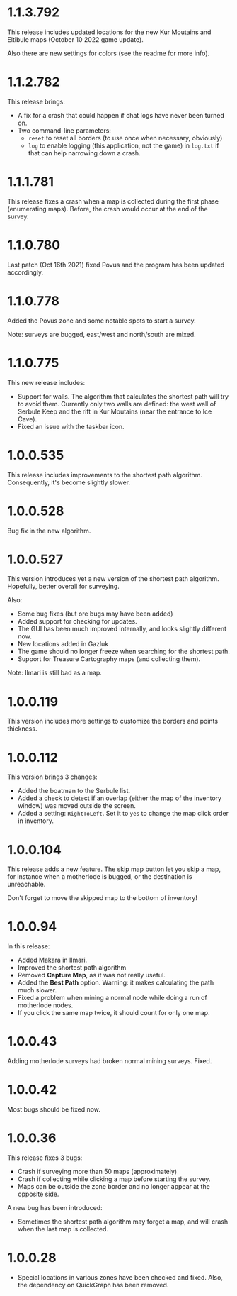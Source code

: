 # 1.1.3.792

This release includes updated locations for the new Kur Moutains and Eltibule maps (October 10 2022 game update).

Also there are new settings for colors (see the readme for more info).

# 1.1.2.782

This release brings:
+ A fix for a crash that could happen if chat logs have never been turned on.
+ Two command-line parameters:
  * `reset` to reset all borders (to use once when necessary, obviously)
  * `log` to enable logging (this application, not the game) in `log.txt` if that can help narrowing down a crash.

# 1.1.1.781

This release fixes a crash when a map is collected during the first phase (enumerating maps). Before, the crash would occur at the end of the survey.

# 1.1.0.780

Last patch (Oct 16th 2021) fixed Povus and the program has been updated accordingly.

# 1.1.0.778

Added the Povus zone and some notable spots to start a survey.

Note: surveys are bugged, east/west and north/south are mixed.

# 1.1.0.775

This new release includes:
+ Support for walls. The algorithm that calculates the shortest path will try to avoid them. Currently only two walls are defined: the west wall of Serbule Keep and the rift in Kur Moutains (near the entrance to Ice Cave).
+ Fixed an issue with the taskbar icon.

# 1.0.0.535

This release includes improvements to the shortest path algorithm. Consequently, it's become slightly slower.

# 1.0.0.528

Bug fix in the new algorithm.

# 1.0.0.527

This version introduces yet a new version of the shortest path algorithm. Hopefully, better overall for surveying.

Also:
+ Some bug fixes (but ore bugs may have been added)
+ Added support for checking for updates.
+ The GUI has been much improved internally, and looks slightly different now.
+ New locations added in Gazluk
+ The game should no longer freeze when searching for the shortest path.
+ Support for Treasure Cartography maps (and collecting them).

Note: Ilmari is still bad as a map.

# 1.0.0.119

This version includes more settings to customize the borders and points thickness.

# 1.0.0.112

This version brings 3 changes:
+ Added the boatman to the Serbule list.
+ Added a check to detect if an overlap (either the map of the inventory window) was moved outside the screen.
+ Added a setting: `RightToLeft`. Set it to `yes` to change the map click order in inventory.

# 1.0.0.104

This release adds a new feature. The skip map button let you skip a map, for instance when a motherlode is bugged, or the destination is unreachable.

Don't forget to move the skipped map to the bottom of inventory!

# 1.0.0.94

In this release:
+ Added Makara in Ilmari.
+ Improved the shortest path algorithm
+ Removed **Capture Map**, as it was not really useful.
+ Added the **Best Path** option. Warning: it makes calculating the path much slower.
+ Fixed a problem when mining a normal node while doing a run of motherlode nodes.
+ If you click the same map twice, it should count for only one map.

# 1.0.0.43

Adding motherlode surveys had broken normal mining surveys. Fixed.

# 1.0.0.42

Most bugs should be fixed now.

# 1.0.0.36
 
This release fixes 3 bugs:
+ Crash if surveying more than 50 maps (approximately)
+ Crash if collecting while clicking a map before starting the survey.
+ Maps can be outside the zone border and no longer appear at the opposite side.

A new bug has been introduced:
+ Sometimes the shortest path algorithm may forget a map, and will crash when the last map is collected.

# 1.0.0.28

+ Special locations in various zones have been checked and fixed. Also, the dependency on QuickGraph has been removed.
